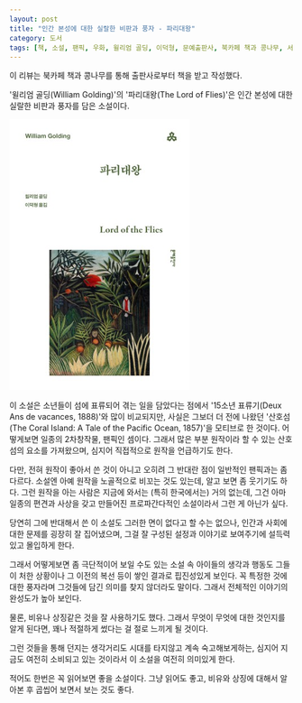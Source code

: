 ```yaml
---
layout: post
title: "인간 본성에 대한 실랄한 비판과 풍자 - 파리대왕"
category: 도서
tags: [책, 소설, 팬픽, 우화, 윌리엄 골딩, 이덕형, 문예출판사, 북카페 책과 콩나무, 서평]
---
```


<div class="im im-info">
이 리뷰는 북카페 책과 콩나무를 통해 출판사로부터 책을 받고 작성했다.
</div>

'윌리엄 골딩(William Golding)'의
'파리대왕(The Lord of Flies)'은
인간 본성에 대한 실랄한 비판과 풍자를 담은 소설이다.

![표지](/images/book/lord-of-the-flies-book.jpg)

이 소설은 소년들이 섬에 표류되어 겪는 일을 담았다는 점에서 '15소년 표류기(Deux Ans de vacances, 1888)'와 많이 비교되지만,
사실은 그보더 더 전에 나왔던 '산호섬(The Coral Island: A Tale of the Pacific Ocean, 1857)'을 모티브로 한 것이다.
어떻게보면 일종의 2차창작물, 팬픽인 셈이다.
그래서 많은 부분 원작이라 할 수 있는 산호섬의 요소를 가져왔으며,
심지어 직접적으로 원작을 언급하기도 한다.

다만, 전혀 원작이 좋아서 쓴 것이 아니고 오히려 그 반대란 점이 일반적인 팬픽과는 좀 다르다.
소설엔 아예 원작을 노골적으로 비꼬는 것도 있는데, 알고 보면 좀 웃기기도 하다.
그런 원작을 아는 사람은 지금에 와서는 (특히 한국에서는) 거의 없는데,
그건 아마 일종의 편견과 사상을 갖고 만들어진 프로파간다적인 소설이라서 그런 게 아닌가 싶다.

당연히 그에 반대해서 쓴 이 소설도 그러한 면이 없다고 할 수는 없으나,
인간과 사회에 대한 문제를 굉장히 잘 집어냈으며,
그걸 잘 구성된 설정과 이야기로 보여주기에 설득력있고 몰입하게 한다.

그래서 어떻게보면 좀 극단적이어 보일 수도 있는 소설 속 아이들의 생각과 행동도
그들이 처한 상황이나 그 이전의 복선 등이 쌓인 결과로 핍진성있게 보인다.
꼭 특정한 것에 대한 풍자라며 그것들에 담긴 의미를 찾지 않더라도 말이다.
그래서 전체적인 이야기의 완성도가 높아 보인다.

물론, 비유나 상징같은 것을 잘 사용하기도 했다.
그래서 무엇이 무엇에 대한 것인지를 알게 된다면, 꽤나 적절하게 썼다는 걸 절로 느끼게 될 것이다.

그런 것들을 통해 던지는 생각거리도
시대를 타지않고 계속 숙고해보게하는,
심지어 지금도 여전히 소비되고 있는 것이라서
이 소설을 여전히 의미있게 한다.

적어도 한번은 꼭 읽어보면 좋을 소설이다.
그냥 읽어도 좋고,
비유와 상징에 대해서 알아본 후
곱씹어 보면서 보는 것도 좋다.
